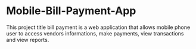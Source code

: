 # Mobile-Bill-Payment-App
This project title bill payment is a web application that allows mobile phone user to access vendors informations, make payments, view transactions and view reports.
